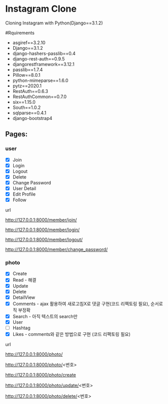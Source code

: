 # Instagram Clone

Cloning Instagram with Python(Django==3.1.2)

#Rquirements
- asgiref==3.2.10
- Django==3.1.2
- django-hashers-passlib==0.4
- django-rest-auth==0.9.5
- djangorestframework==3.12.1
- passlib==1.7.4
- Pillow==8.0.1
- python-mimeparse==1.6.0
- pytz==2020.1
- RestAuth==0.6.3
- RestAuthCommon==0.7.0
- six==1.15.0
- South==1.0.2
- sqlparse==0.4.1
- django-bootstrap4


## Pages:

### user
- [x] Join
- [x] Login
- [x] Logout
- [x] Delete
- [x] Change Password
- [x] User Detail
- [x] Edit Profile 
- [x] Follow 

url

http://127.0.0.1:8000/member/join/

http://127.0.0.1:8000/member/login/

http://127.0.0.1:8000/member/logout/

http://127.0.0.1:8000/member/change_password/


### photo
- [x] Create
- [x] Read - 해결
- [x] Update
- [x] Delete
- [x] DetailView
- [x] Comments - ajax 활용하여 새로고침X로 댓글 구현(코드 리팩토링 필요), 순서로직 부정확
- [x] Search - 아직 텍스트의 search만
- [x] User 
- [ ] Hashtag
- [x] Likes - comments와 같은 방법으로 구현 (코드 리팩토링 필요)

url

http://127.0.0.1:8000/photo/

http://127.0.0.1:8000/photo/<번호>

http://127.0.0.1:8000/photo/create

http://127.0.0.1:8000/photo/update/<번호>

http://127.0.0.1:8000/photo/delete/<번호>

